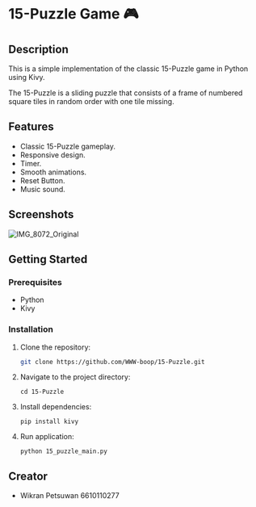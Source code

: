 # 15-Puzzle Game 🎮

## Description

This is a simple implementation of the classic 15-Puzzle game in Python using Kivy.

The 15-Puzzle is a sliding puzzle that consists of a frame of numbered square tiles in random order with one tile missing.
## Features

- Classic 15-Puzzle gameplay.
- Responsive design.
- Timer.
- Smooth animations.
- Reset Button.
- Music sound.

## Screenshots

![IMG_8072_Original](https://im4.ezgif.com/tmp/ezgif-4-7af37a2298.gif)



## Getting Started

### Prerequisites

- Python
- Kivy

### Installation

1. Clone the repository:
    ```bash 
    git clone https://github.com/WWW-boop/15-Puzzle.git
2. Navigate to the project directory:
    ```
    cd 15-Puzzle
3. Install dependencies:
    ```
    pip install kivy
4. Run application:
    ```
    python 15_puzzle_main.py
## Creator
- Wikran Petsuwan 6610110277
